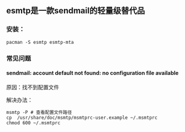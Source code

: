 esmtp是一款sendmail的轻量级替代品
----------------

### 安装：

	pacman -S esmtp esmtp-mta


### 常见问题
#### sendmail: account default not found: no configuration file available
原因：找不到配置文件

解决办法：

	msmtp -P # 查看配置文件路径
	cp  /usr/share/doc/msmtp/msmtprc-user.example ~/.msmtprc
	chmod 600 ~/.msmtprc

